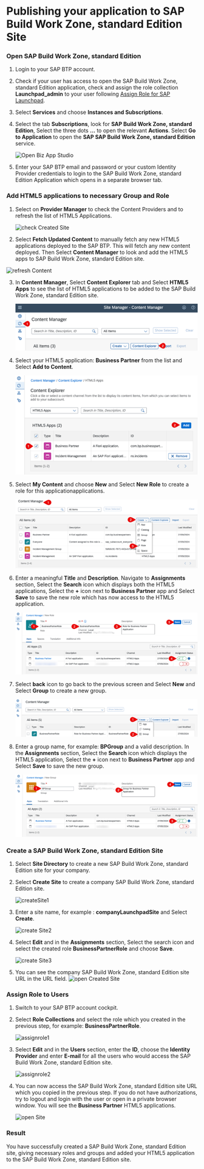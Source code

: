 # Publishing your application to SAP Build Work Zone, standard Edition Site
 
### Open SAP Build Work Zone, standard Edition

1. Login to your SAP BTP account.
2. Check if your user has access to open the SAP Build Work Zone, standard Edition application, check and assign the role collection **Launchpad_admin** to your user following [Assign Role for SAP Launchpad](https://help.sap.com/viewer/8c8e1958338140699bd4811b37b82ece/Cloud/en-US/fd79b232967545569d1ae4d8f691016b.html).
3. Select **Services** and choose **Instances and Subscriptions**. 
4. Select the tab **Subscriptions**, look for **SAP Build Work Zone, standard Edition**, Select the three dots **...** to open the relevant **Actions**. Select **Go to Application** to open the **SAP SAP Build Work Zone, standard Edition** service. 

   ![Open Biz App Studio](./images/openLaunchpad.png)
   
5. Enter your SAP BTP email and password or your custom Identity Provider credentials to login to the SAP Build Work Zone, standard Edition Application which opens in a separate browser tab.


### Add HTML5 applications to necessary Group and Role
  
1. Select on **Provider Manager** to check the Content Providers and to refresh the list of HTML5 Applications. 

   ![check Created Site](./images/checkCreatedSite.png)
   
2.  Select **Fetch Updated Content** to manually fetch any new HTML5 applications deployed to the SAP BTP. This will fetch any new content deployed. Then Select **Content Manager** to look and add the HTML5 apps to SAP Build Work Zone, standard Edition site.

   ![refresh Content](./images/refreshContent.png)
   
3. In **Content Manager**, Select  **Content Explorer** tab and Select **HTML5 Apps** to see the list of HTML5 applications to be added to the SAP Build Work Zone, standard Edition site.

    ![open Content Explorer](./images/openContentExplorer.png)
    
4. Select your HTML5 application: **Business Partner** from the list and Select **Add to Content**. 

   ![add App to Content](./images/addApptoContent.png)

5. Select **My Content** and choose **New** and Select **New Role** to create a role for this applicationapplications.

   ![addSFSFRole1](./images/addSFSFRole1.png)
   
6. Enter a meaningful **Title** and **Description**. Navigate to **Assignments** section, Select the **Search** icon which displays both the HTML5 applications, Select the **+** icon next to **Business Partner** app and Select **Save** to save the new role which has now access to the HTML5 application.

   ![addSFSFRole2](./images/addSFSFRole2.png)

7. Select **back** icon to go back to the previous screen and Select **New** and Select **Group** to create a new group.

   ![create Group1](./images/createGroup1.png)
   
8. Enter a group name, for example: **BPGroup** and a valid description. In the **Assignments** section, Select the **Search** icon which displays the HTML5 application, Select the **+** icon next to **Business Partner** app and Select **Save** to save the new group.

   ![create Group2](./images/createGroup2.png)
   
   
### Create a SAP Build Work Zone, standard Edition Site

1. Select **Site Directory** to create a new SAP Build Work Zone, standard Edition site for your company.
   
2. Select  **Create Site** to create a company SAP Build Work Zone, standard Edition site.
   
   ![createSite1](./images/createSite1.png)

3. Enter a site name, for example : **companyLaunchpadSite** and Select **Create**.

   ![create Site2](./images/createSite2.png)
   
4. Select **Edit** and in the **Assignments** section, Select the search icon and select the created role **BusinessPartnerRole** and choose **Save**.
 
   ![create Site3](./images/createSite3.png)
   
 5. You can see the company SAP Build Work Zone, standard Edition site URL in the URL field. 
  <a id="copyURL"></a>
   ![open Created Site](./images/openCreatedSite.png)


### Assign Role to Users

1. Switch to your SAP BTP account cockpit.
2. Select **Role Collections** and select the role which you created in the previous step, for example: **BusinessPartnerRole**.

   ![assignrole1](./images/assignrole1.png)
   
3. Select **Edit** and in the **Users** section, enter the **ID**, choose the **Identity Provider** and enter **E-mail** for all the users who would access the SAP Build Work Zone, standard Edition site. 

    ![assignrole2](./images/assignRole2.png)
    
 4. You can now access the SAP Build Work Zone, standard Edition site URL which you copied in the previous step. If you do not have authorizations, try to logout and login with the user or open in a private browser window. You will see the **Business Partner** HTML5 applications.

    ![open Site](./images/openSite.png)    
    

### Result

You have successfully created a SAP Build Work Zone, standard Edition site, giving necessary roles and groups and added your HTML5 application to the SAP Build Work Zone, standard Edition site.